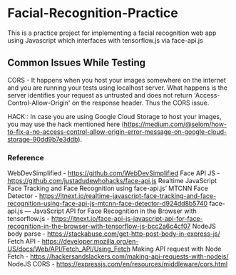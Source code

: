# Facial-Recognition-Practice
This is a practice project for implementing a facial recognition web app using Javascript which interfaces with tensorflow.js via face-api.js

## Common Issues While Testing
CORS - It happens when you host your images somewhere on the internet and you are running your tests using localhost server. What happens is the server identifies your request as untrusted and does not return 'Access-Control-Allow-Origin' on the response header. Thus the CORS issue. 

HACK:: In case you are using Google Cloud Storage to host your images, you may use the hack mentioned here (https://medium.com/@selom/how-to-fix-a-no-access-control-allow-origin-error-message-on-google-cloud-storage-90dd9b7e3ddb).

### Reference
WebDevSimplified - https://github.com/WebDevSimplified
Face API JS - https://github.com/justadudewhohacks/face-api.js
Realtime JavaScript Face Tracking and Face Recognition using face-api.js’ MTCNN Face Detector - https://itnext.io/realtime-javascript-face-tracking-and-face-recognition-using-face-api-js-mtcnn-face-detector-d924dd8b5740
face-api.js — JavaScript API for Face Recognition in the Browser with tensorflow.js - https://itnext.io/face-api-js-javascript-api-for-face-recognition-in-the-browser-with-tensorflow-js-bcc2a6c4cf07
NodeJS body parse - https://stackabuse.com/get-http-post-body-in-express-js/
Fetch API - https://developer.mozilla.org/en-US/docs/Web/API/Fetch_API/Using_Fetch
Making API request with Node Fetch - https://hackersandslackers.com/making-api-requests-with-nodejs/
NodeJS CORS - https://expressjs.com/en/resources/middleware/cors.html